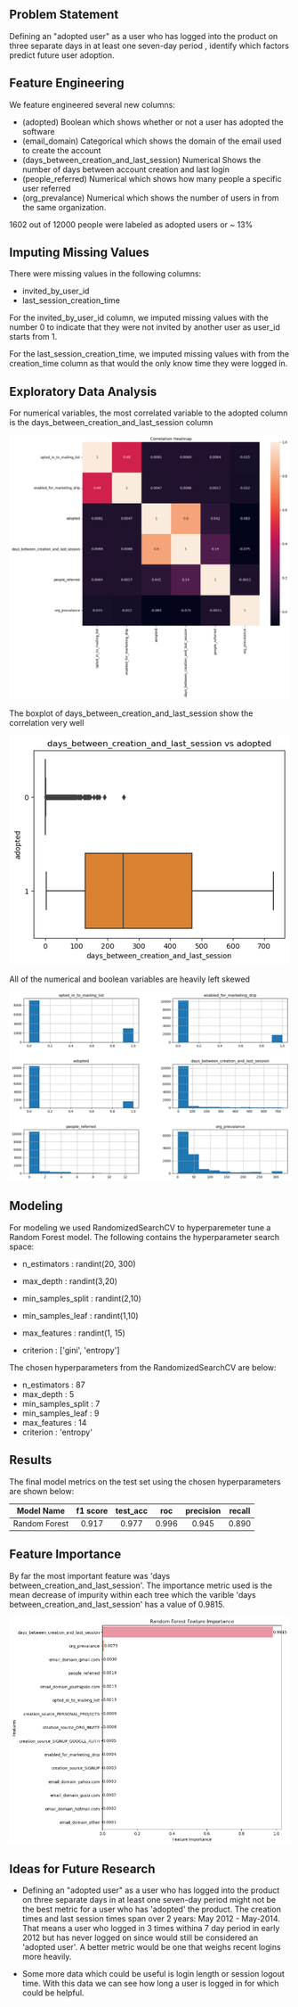 ## Problem Statement

Defining  an  "adopted  user"   as  a  user  who   has  logged  into  the  product  on  three  separate
days  in  at  least  one  seven-day  period ,  identify  which  factors  predict  future  user
adoption.


## Feature Engineering

We feature engineered several new columns:
* (adopted) Boolean which shows whether or not a user has adopted the software
* (email_domain) Categorical which shows the domain of the email used to create the account
* (days_between_creation_and_last_session) Numerical Shows the number of days between account creation and last login
* (people_referred) Numerical which shows how many people a specific user referred
* (org_prevalance) Numerical which shows the number of users in from the same organization.

1602 out of 12000 people were labeled as adopted users or ~ 13%

## Imputing Missing Values

There were missing values in the following columns:

* invited_by_user_id
* last_session_creation_time 

For the invited_by_user_id column, we imputed missing values with the number 0 to indicate that they were not invited by another user as user_id starts from 1.

For the last_session_creation_time, we imputed missing values with from the creation_time column as that would the only know time they were logged in. 

## Exploratory Data Analysis

For numerical variables, the most correlated variable to the adopted column is the days_between_creation_and_last_session column

![title](Images/corr.png)


The boxplot of days_between_creation_and_last_session show the correlation very well

![title](Images/boxplot.png)

All of the numerical and boolean variables are heavily left skewed

![title](Images/dist.png)

## Modeling

For modeling we used RandomizedSearchCV to hyperparemeter tune a Random Forest model. The following contains the hyperparameter search space:

* n_estimators : randint(20, 300)

* max_depth : randint(3,20)

* min_samples_split : randint(2,10)

* min_samples_leaf : randint(1,10)

* max_features : randint(1, 15)

* criterion : ['gini', 'entropy']


The chosen hyperparameters from the RandomizedSearchCV are below:

* n_estimators : 87
* max_depth : 5
* min_samples_split : 7
* min_samples_leaf : 9
* max_features : 14
* criterion : 'entropy'


## Results
The final model metrics on the test set using the chosen hyperparameters are shown below:

|Model Name|	f1 score	|test_acc	|roc	|precision	|recall
|:---------:|:---------:|:---------:|:---------:|:---------:|:---------:|
|Random Forest	|0.917	|0.977	|0.996|	0.945|	0.890|

## Feature Importance
By far the most important feature was 'days between_creation_and_last_session'. The importance metric used is the mean decrease of impurity within each tree which the varible 'days between_creation_and_last_session' has a value of 0.9815.

![title](Images/feat.png)


## Ideas for Future Research

* Defining an "adopted user" as a user who has logged into the product on three separate days in at least one seven-day period might not be the best metric for a user who has 'adopted' the product. The creation times and last session times span over 2 years: May 2012 - May-2014. That means a user who logged in 3 times withina 7 day period in early 2012 but has never logged on since would still be considered an 'adopted user'. A better metric would be one that weighs recent logins more heavily. 


* Some more data which could be useful is login length or session logout time. With this data we can see how long a user is logged in for which could be helpful.


```python

```
